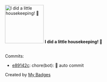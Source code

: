<img src="https://my-badges.github.io/my-badges/chore-commit.png" alt="I did a little housekeeping! 🧹" title="I did a little housekeeping! 🧹" width="128">
<strong>I did a little housekeeping! 🧹</strong>
<br><br>

Commits:

- <a href="https://github.com/WinJayX/015.BaseServ/commit/e89142c7995bc9559b1b7b6590b83900329dd871">e89142c</a>: chore(bot): 👻 auto commit


Created by <a href="https://github.com/my-badges/my-badges">My Badges</a>